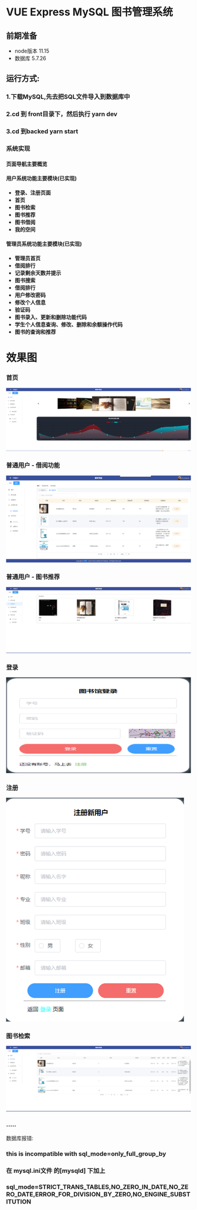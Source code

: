 

# VUE Express MySQL 图书管理系统

## 前期准备
 - node版本 11.15
 - 数据库 5.7.26																			
 

## 运行方式:

### 1.下载MySQL,先去把SQL文件导入到数据库中
### 2.cd 到 front目录下，然后执行 yarn dev 
### 3.cd 到backed yarn start 


### 系统实现

#### 页面导航主要概览

#### 用户系统功能主要模块(已实现)
- **登录、注册页面**
- **首页**
- **图书检索**
- **图书推荐**
- **图书借阅**
- **我的空间**

#### 管理员系统功能主要模块(已实现)
- **管理员首页**
- **借阅排行**
- **记录剩余天数并提示**
- **图书搜索**
- **借阅排行**
- **用户修改密码**
- **修改个人信息**
- **验证码**
- **图书录入、更新和删除功能代码**
- **学生个人信息查询、修改、删除和余额操作代码**
- **图书的查询和推荐**


# 效果图
### 首页
![借阅](./pic/首页.png "借阅")

### 普通用户 - 借阅功能
![借阅](./pic/借阅.png "借阅")

### 普通用户 - 图书推荐
![借阅](./pic/推荐.png "借阅")

### 登录
![借阅](./pic/image.png "借阅")

### 注册
![借阅](./pic/图片1.png "借阅")

### 图书检索
![借阅](./pic/图片检索.png "借阅")

### .....
数据库报错:

### this is incompatible with sql_mode=only_full_group_by

### 在 mysql.ini文件 的[mysqld] 下加上  
### sql_mode=STRICT_TRANS_TABLES,NO_ZERO_IN_DATE,NO_ZERO_DATE,ERROR_FOR_DIVISION_BY_ZERO,NO_ENGINE_SUBSTITUTION